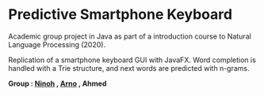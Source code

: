 # Predictive Smartphone Keyboard
Academic group project in Java as part of a introduction course to Natural Language Processing (2020).

Replication of a smartphone keyboard GUI with JavaFX. Word completion is handled with a Trie structure, and next words are predicted with n-grams.

**Group : [Ninoh](https://github.com/ninohdasilva) , [Arno](https://github.com/awatiez/) , Ahmed**
